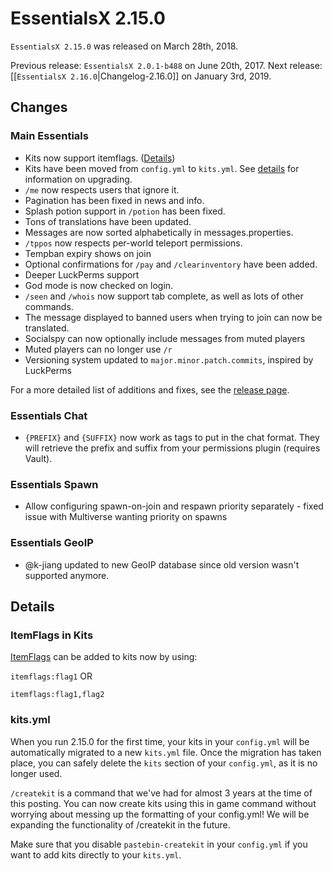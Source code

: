 # EssentialsX 2.15.0

`EssentialsX 2.15.0` was released on March 28th, 2018.

Previous release: `EssentialsX 2.0.1-b488` on June 20th, 2017.
Next release: [[`EssentialsX 2.16.0`|Changelog-2.16.0]] on January 3rd, 2019.

## Changes

### Main Essentials

* Kits now support itemflags. ([Details](#itemflags-in-kits))
* Kits have been moved from `config.yml` to `kits.yml`. See [details](#kitsyml) for information on upgrading.
* `/me` now respects users that ignore it.
* Pagination has been fixed in news and info.
* Splash potion support in `/potion` has been fixed.
* Tons of translations have been updated.
* Messages are now sorted alphabetically in messages.properties.
* `/tppos` now respects per-world teleport permissions.
* Tempban expiry shows on join
* Optional confirmations for `/pay` and `/clearinventory` have been added.
* Deeper LuckPerms support
* God mode is now checked on login.
* `/seen` and `/whois` now support tab complete, as well as lots of other commands.
* The message displayed to banned users when trying to join can now be translated.
* Socialspy can now optionally include messages from muted players
* Muted players can no longer use `/r`
* Versioning system updated to `major.minor.patch.commits`, inspired by LuckPerms

For a more detailed list of additions and fixes, see the [release page](https://github.com/EssentialsX/Essentials/releases/tag/2.15.0).

### Essentials Chat

* `{PREFIX}` and `{SUFFIX}` now work as tags to put in the chat format. They will retrieve the prefix and suffix from your permissions plugin (requires Vault).

### Essentials Spawn

* Allow configuring spawn-on-join and respawn priority separately - fixed issue with Multiverse wanting priority on spawns

### Essentials GeoIP

* @k-jiang updated to new GeoIP database since old version wasn't supported anymore.

## Details

### ItemFlags in Kits

[ItemFlags](https://hub.spigotmc.org/javadocs/spigot/org/bukkit/inventory/ItemFlag.html) can be added to kits now by using:

`itemflags:flag1` OR

`itemflags:flag1,flag2`

### kits.yml

When you run 2.15.0 for the first time, your kits in your `config.yml` will be automatically migrated to a new `kits.yml` file. Once the migration has taken place, you can safely delete the `kits` section of your `config.yml`, as it is no longer used.

`/createkit` is a command that we've had for almost 3 years at the time of this posting. You can now create kits using this in game command without worrying about messing up the formatting of your config.yml! We will be expanding the functionality of /createkit in the future.

Make sure that you disable `pastebin-createkit` in your `config.yml` if you want to add kits directly to your `kits.yml`.
